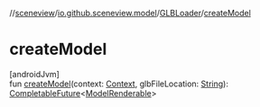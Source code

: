 //[sceneview](../../../index.md)/[io.github.sceneview.model](../index.md)/[GLBLoader](index.md)/[createModel](create-model.md)

# createModel

[androidJvm]\
fun [createModel](create-model.md)(context: [Context](https://developer.android.com/reference/kotlin/android/content/Context.html), glbFileLocation: [String](https://kotlinlang.org/api/latest/jvm/stdlib/kotlin/-string/index.html)): [CompletableFuture](https://developer.android.com/reference/kotlin/java/util/concurrent/CompletableFuture.html)&lt;[ModelRenderable](../../com.google.ar.sceneform.rendering/-model-renderable/index.md)&gt;

